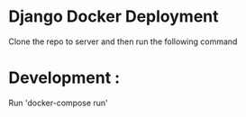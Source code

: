 # Django Docker Deployment

Clone the repo to server and then run the following command


# Development :

Run 'docker-compose run'

